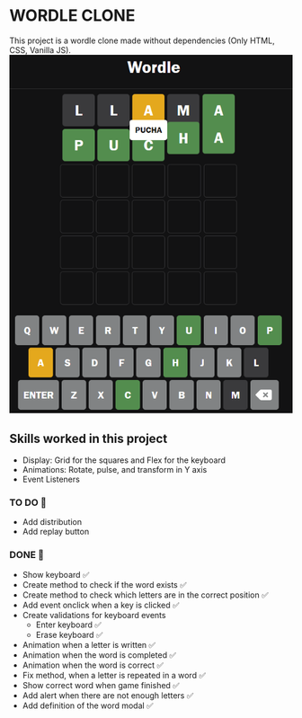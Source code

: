 # WORDLE CLONE 
This project is a wordle clone made without dependencies (Only HTML, CSS, Vanilla JS).
![Wordle clone preview](assets/image.png)

## Skills worked in this project

- Display: Grid for the squares and Flex for the keyboard
- Animations: Rotate, pulse, and transform in Y axis
- Event Listeners

### TO DO 🎯
- Add distribution 
- Add replay button

### DONE 💯
- Show keyboard ✅
- Create method to check if the word exists ✅
- Create method to check which letters are in the correct position ✅
- Add event onclick when a key is clicked ✅
- Create validations for keyboard events
    - Enter keyboard ✅
    - Erase keyboard ✅
- Animation when a letter is written ✅
- Animation when the word is completed ✅
- Animation when the word is correct ✅
- Fix method, when a letter is repeated in a word ✅
- Show correct word when game finished ✅
- Add alert when there are not enough letters ✅
- Add definition of the word modal ✅

